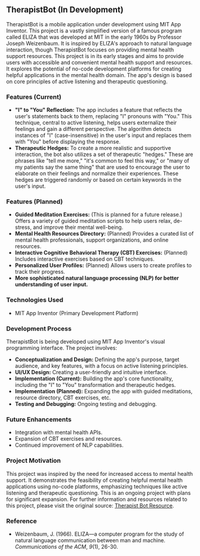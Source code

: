 ## TherapistBot (In Development)

TherapistBot is a mobile application under development using MIT App Inventor. This project is a vastly simplified version of a famous program called ELIZA that was developed at MIT in the early 1960s by Professor Joseph Weizenbaum. It is inspired by ELIZA's approach to natural language interaction, though TherapistBot focuses on providing mental health support resources.  This project is in its early stages and aims to provide users with accessible and convenient mental health support and resources. It explores the potential of no-code development platforms for creating helpful applications in the mental health domain. The app's design is based on core principles of active listening and therapeutic questioning.

### Features (Current)

* **"I" to "You" Reflection:** The app includes a feature that reflects the user's statements back to them, replacing "I" pronouns with "You." This technique, central to active listening, helps users externalize their feelings and gain a different perspective. The algorithm detects instances of "I" (case-insensitive) in the user's input and replaces them with "You" before displaying the response.
* **Therapeutic Hedges:** To create a more realistic and supportive interaction, the bot also utilizes a set of therapeutic "hedges." These are phrases like "tell me more," "it's common to feel this way," or "many of my patients say the same thing" that are used to encourage the user to elaborate on their feelings and normalize their experiences. These hedges are triggered randomly or based on certain keywords in the user's input.

### Features (Planned)

* **Guided Meditation Exercises:** (This is planned for a future release.) Offers a variety of guided meditation scripts to help users relax, de-stress, and improve their mental well-being.
* **Mental Health Resources Directory:** (Planned) Provides a curated list of mental health professionals, support organizations, and online resources.
* **Interactive Cognitive Behavioral Therapy (CBT) Exercises:** (Planned) Includes interactive exercises based on CBT techniques.
* **Personalized User Profiles:** (Planned) Allows users to create profiles to track their progress.
* **More sophisticated natural language processing (NLP) for better understanding of user input.**

### Technologies Used

* MIT App Inventor (Primary Development Platform)

### Development Process

TherapistBot is being developed using MIT App Inventor's visual programming interface. The project involves:

* **Conceptualization and Design:** Defining the app's purpose, target audience, and key features, with a focus on active listening principles.
* **UI/UX Design:** Creating a user-friendly and intuitive interface.
* **Implementation (Current):** Building the app's core functionality, including the "I" to "You" transformation and therapeutic hedges.
* **Implementation (Planned):** Expanding the app with guided meditations, resource directory, CBT exercises, etc.
* **Testing and Debugging:** Ongoing testing and debugging.

### Future Enhancements

* Integration with mental health APIs.
* Expansion of CBT exercises and resources.
* Continued improvement of NLP capabilities.

### Project Motivation

This project was inspired by the need for increased access to mental health support. It demonstrates the feasibility of creating helpful mental health applications using no-code platforms, emphasizing techniques like active listening and therapeutic questioning. This is an ongoing project with plans for significant expansion.  For further information and resources related to this project, please visit the original source: [Therapist Bot Resource](https://appinventor.mit.edu/explore/resources/ai/therapist-bot).

### Reference

* Weizenbaum, J. (1966). ELIZA—a computer program for the study of natural language communication between man and machine. *Communications of the ACM*, *9*(1), 26-30.


